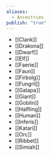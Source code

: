 ```yaml
---
aliases:
  - Ancestries
publish: "true"
---
```

* [[Clank]] 
* [[Drakona]] 
* [[Dwarf]] 
* [[Elf]] 
* [[Faerie]] 
* [[Faun]] 
* [[Firbolg]] 
* [[Fungril]] 
* [[Galapa]] 
* [[Giant]] 
* [[Goblin]] 
* [[Halfling]] 
* [[Human]] 
* [[Inferis]] 
* [[Katari]] 
* [[Orc]] 
* [[Ribbet]] 
* [[Simiah]] 